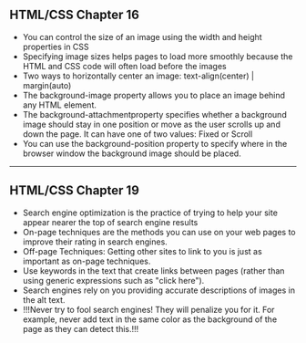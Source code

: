 ## HTML/CSS Chapter 16

- You can control the size of an image using the width and height properties in CSS
- Specifying image sizes helps pages to load more smoothly because the HTML and CSS code will often load before the images
- Two ways to horizontally center an image: text-align(center) | margin(auto)
- The background-image property allows you to place an image behind any HTML element.
- The background-attachmentproperty specifies whether a background image should stay in one position or move as the user scrolls up and down the page. It can have one of two values: Fixed or Scroll
- You can use the background-position property to specify where in the browser window the background image should be placed.

--- 

## HTML/CSS Chapter 19

- Search engine optimization is the practice of trying to help your site appear nearer the top of search engine results
- On-page techniques are the methods you can use on your web pages to improve their rating in search engines.
- Off-page Techniques: Getting other sites to link to you is just as important as on-page techniques. 
- Use keywords in the text that create links between pages (rather than using generic expressions such as "click here").
- Search engines rely on you providing accurate descriptions of images in the alt text.
- !!!Never try to fool search engines! They will penalize you for it. For example, never add text in the same color as the background of the page as they can detect this.!!!
